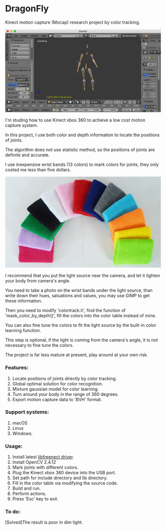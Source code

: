 # DragonFly
Kinect motion capture (Mocap) research project by color tracking.

![](mocap.png)

I'm studing how to use Kinect xbox 360 to achieve a low cost motion capture system.

In this project, I use both color and depth information to locate the positions of joints.

The algorithm does not use statistic method, so the positions of joints are definite and accurate.

I use inexpensive wrist bands (13 colors) to mark colors for joints, they only costed me less than five dollars.

![](wrist-bands.png)

I recommend that you put the light source near the camera, and let it lighten your body from camera's angle.

You need to take a photo on the wrist bands under the light source, than write down their hues, satuations and values, you may use GIMP to get these information.

Then you need to modify 'colortrack.h', find the function of 'mask_color_by_depth()', fill the colors into the color table instead of mine.

You can also fine tune the colors to fit the light source by the built-in color learning function.

This step is optional, if the light is coming from the camera's angle, it is not necessary to fine tune the colors.

The project is far less mature at present, play around at your own risk.

### Features:
1. Locate positions of joints directly by color tracking.
2. Global optimal solution for color recognition.
3. Mixture gaussian model for color learning.
4. Turn around your body in the range of 360 degrees.
5. Export motion capture data to 'BVH' format.

### Support systems:
1. macOS
2. Linux
3. Windows.

### Usage:
1. Install latest [libfreenect driver](https://github.com/OpenKinect/libfreenect/).
2. Install OpenCV 2.4.12
3. Mark joints with different colors.
4. Plug the Kinect xbox 360 device into the USB port.
5. Set path for include directory and lib directory.
6. Fill in the color table via modifying the source code.
7. Build and run.
8. Perform actions.
9. Press 'Esc' key to exit.

### To do:
[Solved]The result is poor in dim light.
